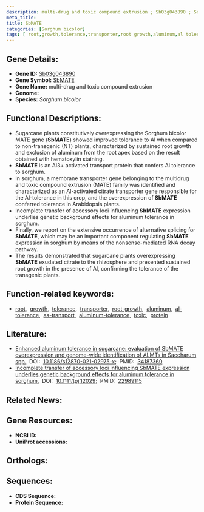 ```yaml
---
description: multi-drug and toxic compound extrusion ; Sb03g043890 ; Sorghum bicolor
meta_title:
title: SbMATE
categories: [Sorghum bicolor]
tags: [ root,growth,tolerance,transporter,root growth,aluminum,al tolerance,as transport,aluminum tolerance,toxic,protein ]
---
```


## Gene Details:
- **Gene ID:** [Sb03g043890]()
- **Gene Symbol:** <u>SbMATE</u>
- **Gene Name:** multi-drug and toxic compound extrusion
- **Genome:** []()
- **Species:** *Sorghum bicolor*

## Functional Descriptions:
   - Sugarcane plants constitutively overexpressing the Sorghum bicolor MATE gene (**SbMATE**) showed improved tolerance to Al when compared to non-transgenic (NT) plants, characterized by sustained root growth and exclusion of aluminum from the root apex based on the result obtained with hematoxylin staining.
   - **SbMATE** is an Al3+ activated transport protein that confers Al tolerance to sorghum.
   - In sorghum, a membrane transporter gene belonging to the multidrug and toxic compound extrusion (MATE) family was identified and characterized as an Al-activated citrate transporter gene responsible for the Al-tolerance in this crop, and the overexpression of **SbMATE** conferred tolerance in Arabidopsis plants.
   - Incomplete transfer of accessory loci influencing **SbMATE** expression underlies genetic background effects for aluminum tolerance in sorghum.
   - Finally, we report on the extensive occurrence of alternative splicing for **SbMATE**, which may be an important component regulating **SbMATE** expression in sorghum by means of the nonsense-mediated RNA decay pathway.
   - The results demonstrated that sugarcane plants overexpressing **SbMATE** exudated citrate to the rhizosphere and presented sustained root growth in the presence of Al, confirming the tolerance of the transgenic plants.

## Function-related keywords:
   - [root](/tags/root/),&nbsp;&nbsp;[growth](/tags/growth/),&nbsp;&nbsp;[tolerance](/tags/tolerance/),&nbsp;&nbsp;[transporter](/tags/transporter/),&nbsp;&nbsp;[root-growth](/tags/root-growth/),&nbsp;&nbsp;[aluminum](/tags/aluminum/),&nbsp;&nbsp;[al-tolerance](/tags/al-tolerance/),&nbsp;&nbsp;[as-transport](/tags/as-transport/),&nbsp;&nbsp;[aluminum-tolerance](/tags/aluminum-tolerance/),&nbsp;&nbsp;[toxic](/tags/toxic/),&nbsp;&nbsp;[protein](/tags/protein/)

## Literature:
   - [Enhanced aluminum tolerance in sugarcane: evaluation of SbMATE overexpression and genome-wide identification of ALMTs in Saccharum spp.](https://doi.org/10.1186/s12870-021-02975-x)&nbsp;&nbsp;DOI:&nbsp;&nbsp;[10.1186/s12870-021-02975-x](https://doi.org/10.1186/s12870-021-02975-x);&nbsp;&nbsp;PMID:&nbsp;&nbsp;[34187360](https://pubmed.ncbi.nlm.nih.gov/34187360/)
   - [Incomplete transfer of accessory loci influencing SbMATE expression underlies genetic background effects for aluminum tolerance in sorghum.](https://doi.org/10.1111/tpj.12029)&nbsp;&nbsp;DOI:&nbsp;&nbsp;[10.1111/tpj.12029](https://doi.org/10.1111/tpj.12029);&nbsp;&nbsp;PMID:&nbsp;&nbsp;[22989115](https://pubmed.ncbi.nlm.nih.gov/22989115/)

## Related News:

## Gene Resources:
- **NCBI ID:**  [](https://www.ncbi.nlm.nih.gov/gene/?term=)
- **UniProt accessions:**  [](https://www.uniprot.org/uniprotkb//entry)

## Orthologs:

## Sequences:
- **CDS Sequence:**
- **Protein Sequence:**
